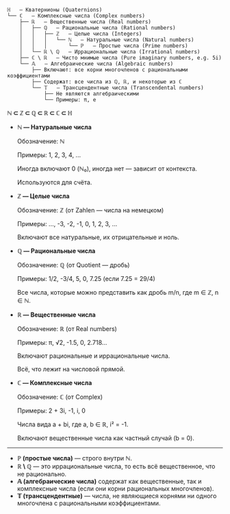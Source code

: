 ```
ℍ   — Кватернионы (Quaternions)
└── ℂ   — Комплексные числа (Complex numbers)
    ├── ℝ   — Вещественные числа (Real numbers)
    │   ├── ℚ   — Рациональные числа (Rational numbers)
    │   │   ├── ℤ   — Целые числа (Integers)
    │   │   │   └── ℕ   — Натуральные числа (Natural numbers)
    │   │   │       └── ℙ   — Простые числа (Prime numbers)
    │   └── ℝ \ ℚ   — Иррациональные числа (Irrational numbers)
    ├── ℂ \ ℝ   — Чисто мнимые числа (Pure imaginary numbers, e.g. 5i)
    └── 𝔸   — Алгебраические числа (Algebraic numbers)
        ├── Включают: все корни многочленов с рациональными коэффициентами
        ├── Содержат: все числа из ℚ, ℝ, и некоторые из ℂ
        └── 𝕋   — Трансцендентные числа (Transcendental numbers)
            ├── Не являются алгебраическими
            └── Примеры: π, e
```


__ℕ ⊂ ℤ ⊂ ℚ ⊂ ℝ ⊂ ℂ ⊂ ℍ__

* __ℕ — Натуральные числа__

    Обозначение: ℕ

    Примеры: 1, 2, 3, 4, ...

    Иногда включают 0 (ℕ₀), иногда нет — зависит от контекста.

    Используются для счёта.

* __ℤ — Целые числа__

    Обозначение: ℤ (от Zahlen — числа на немецком)

    Примеры: ..., -3, -2, -1, 0, 1, 2, 3, ...

    Включают все натуральные, их отрицательные и ноль.

* __ℚ — Рациональные числа__

    Обозначение: ℚ (от Quotient — дробь)

    Примеры: 1/2, -3/4, 5, 0, 7.25 (если 7.25 = 29/4)

    Все числа, которые можно представить как дробь m/n, где m ∈ ℤ, n ∈ ℕ.

* __ℝ — Вещественные числа__

    Обозначение: ℝ (от Real numbers)

    Примеры: π, √2, -1.5, 0, 2.718...

    Включают рациональные и иррациональные числа.

    Всё, что лежит на числовой прямой.

* __ℂ — Комплексные числа__

    Обозначение: ℂ (от Complex)

    Примеры: 2 + 3i, -1, i, 0

    Числа вида a + bi, где a, b ∈ ℝ, i² = -1.

    Включают вещественные числа как частный случай (b = 0).

---

* __ℙ (простые числа)__ — строго внутри ℕ.
* __ℝ \ ℚ__ — это иррациональные числа, то есть всё вещественное, что не рационально.
* __𝔸 (алгебраические числа)__ содержат как вещественные, так и комплексные числа (если они корни рациональных многочленов).
* __𝕋 (трансцендентные)__ — числа, не являющиеся корнями ни одного многочлена с рациональными коэффициентами.